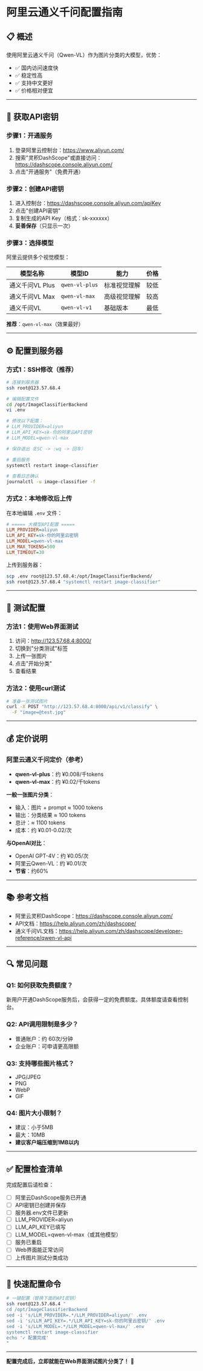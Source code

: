 # 阿里云通义千问配置指南

## 📋 概述

使用阿里云通义千问（Qwen-VL）作为图片分类的大模型，优势：
- ✅ 国内访问速度快
- ✅ 稳定性高
- ✅ 支持中文更好
- ✅ 价格相对便宜

---

## 🔑 获取API密钥

### 步骤1：开通服务

1. 登录阿里云控制台：https://www.aliyun.com/
2. 搜索"灵积DashScope"或直接访问：https://dashscope.console.aliyun.com/
3. 点击"开通服务"（免费开通）

### 步骤2：创建API密钥

1. 进入控制台：https://dashscope.console.aliyun.com/apiKey
2. 点击"创建API密钥"
3. 复制生成的API Key（格式：sk-xxxxxx）
4. **妥善保存**（只显示一次）

### 步骤3：选择模型

阿里云提供多个视觉模型：

| 模型名称 | 模型ID | 能力 | 价格 |
|---------|--------|------|------|
| 通义千问VL Plus | `qwen-vl-plus` | 标准视觉理解 | 较低 |
| 通义千问VL Max | `qwen-vl-max` | 高级视觉理解 | 较高 |
| 通义千问VL | `qwen-vl-v1` | 基础版本 | 最低 |

**推荐**：`qwen-vl-max`（效果最好）

---

## ⚙️ 配置到服务器

### 方式1：SSH修改（推荐）

```bash
# 连接到服务器
ssh root@123.57.68.4

# 编辑配置文件
cd /opt/ImageClassifierBackend
vi .env

# 修改以下配置：
# LLM_PROVIDER=aliyun
# LLM_API_KEY=sk-你的阿里云API密钥
# LLM_MODEL=qwen-vl-max

# 保存退出（ESC -> :wq -> 回车）

# 重启服务
systemctl restart image-classifier

# 查看日志确认
journalctl -u image-classifier -f
```

### 方式2：本地修改后上传

在本地编辑 `.env` 文件：

```ini
# ===== 大模型API配置 =====
LLM_PROVIDER=aliyun
LLM_API_KEY=sk-你的阿里云密钥
LLM_MODEL=qwen-vl-max
LLM_MAX_TOKENS=500
LLM_TIMEOUT=30
```

上传到服务器：
```bash
scp .env root@123.57.68.4:/opt/ImageClassifierBackend/
ssh root@123.57.68.4 "systemctl restart image-classifier"
```

---

## 🧪 测试配置

### 方法1：使用Web界面测试

1. 访问：http://123.57.68.4:8000/
2. 切换到"分类测试"标签
3. 上传一张图片
4. 点击"开始分类"
5. 查看结果

### 方法2：使用curl测试

```bash
# 准备一张测试图片
curl -X POST "http://123.57.68.4:8000/api/v1/classify" \
  -F "image=@test.jpg"
```

---

## 💰 定价说明

### 阿里云通义千问定价（参考）

- **qwen-vl-plus**：约 ¥0.008/千tokens
- **qwen-vl-max**：约 ¥0.02/千tokens

**一般一张图片分类**：
- 输入：图片 + prompt ≈ 1000 tokens
- 输出：分类结果 ≈ 100 tokens
- 总计：≈ 1100 tokens
- 成本：约 ¥0.01-0.02/次

**与OpenAI对比**：
- OpenAI GPT-4V：约 ¥0.05/次
- 阿里云Qwen-VL：约 ¥0.01/次
- **节省**：约60%

---

## 📚 参考文档

- 阿里云灵积DashScope：https://dashscope.console.aliyun.com/
- API文档：https://help.aliyun.com/zh/dashscope/
- 通义千问VL文档：https://help.aliyun.com/zh/dashscope/developer-reference/qwen-vl-api

---

## 🔍 常见问题

### Q1: 如何获取免费额度？

新用户开通DashScope服务后，会获得一定的免费额度。具体额度请查看控制台。

### Q2: API调用限制是多少？

- 普通账户：约 60次/分钟
- 企业账户：可申请更高限额

### Q3: 支持哪些图片格式？

- JPG/JPEG
- PNG
- WebP
- GIF

### Q4: 图片大小限制？

- 建议：小于5MB
- 最大：10MB
- **建议客户端压缩到1MB以内**

---

## ✅ 配置检查清单

完成配置后请检查：

- [ ] 阿里云DashScope服务已开通
- [ ] API密钥已创建并保存
- [ ] 服务器.env文件已更新
- [ ] LLM_PROVIDER=aliyun
- [ ] LLM_API_KEY已填写
- [ ] LLM_MODEL=qwen-vl-max（或其他模型）
- [ ] 服务已重启
- [ ] Web界面能正常访问
- [ ] 上传图片测试分类成功

---

## 🎯 快速配置命令

```bash
# 一键配置（替换下面的API密钥）
ssh root@123.57.68.4 "
cd /opt/ImageClassifierBackend
sed -i 's/LLM_PROVIDER=.*/LLM_PROVIDER=aliyun/' .env
sed -i 's/LLM_API_KEY=.*/LLM_API_KEY=sk-你的阿里云密钥/' .env
sed -i 's/LLM_MODEL=.*/LLM_MODEL=qwen-vl-max/' .env
systemctl restart image-classifier
echo '✓ 配置完成'
"
```

---

**配置完成后，立即就能在Web界面测试图片分类了！** 🚀

